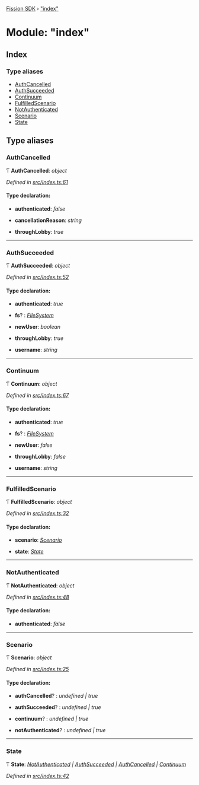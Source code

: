 [Fission SDK](../README.md) › ["index"](_index_.md)

# Module: "index"

## Index

### Type aliases

* [AuthCancelled](_index_.md#authcancelled)
* [AuthSucceeded](_index_.md#authsucceeded)
* [Continuum](_index_.md#continuum)
* [FulfilledScenario](_index_.md#fulfilledscenario)
* [NotAuthenticated](_index_.md#notauthenticated)
* [Scenario](_index_.md#scenario)
* [State](_index_.md#state)

## Type aliases

###  AuthCancelled

Ƭ **AuthCancelled**: *object*

*Defined in [src/index.ts:61](https://github.com/fission-suite/ts-sdk/blob/ef36578/src/index.ts#L61)*

#### Type declaration:

* **authenticated**: *false*

* **cancellationReason**: *string*

* **throughLobby**: *true*

___

###  AuthSucceeded

Ƭ **AuthSucceeded**: *object*

*Defined in [src/index.ts:52](https://github.com/fission-suite/ts-sdk/blob/ef36578/src/index.ts#L52)*

#### Type declaration:

* **authenticated**: *true*

* **fs**? : *[FileSystem](../classes/_fs_filesystem_.filesystem.md)*

* **newUser**: *boolean*

* **throughLobby**: *true*

* **username**: *string*

___

###  Continuum

Ƭ **Continuum**: *object*

*Defined in [src/index.ts:67](https://github.com/fission-suite/ts-sdk/blob/ef36578/src/index.ts#L67)*

#### Type declaration:

* **authenticated**: *true*

* **fs**? : *[FileSystem](../classes/_fs_filesystem_.filesystem.md)*

* **newUser**: *false*

* **throughLobby**: *false*

* **username**: *string*

___

###  FulfilledScenario

Ƭ **FulfilledScenario**: *object*

*Defined in [src/index.ts:32](https://github.com/fission-suite/ts-sdk/blob/ef36578/src/index.ts#L32)*

#### Type declaration:

* **scenario**: *[Scenario](_index_.md#scenario)*

* **state**: *[State](_index_.md#state)*

___

###  NotAuthenticated

Ƭ **NotAuthenticated**: *object*

*Defined in [src/index.ts:48](https://github.com/fission-suite/ts-sdk/blob/ef36578/src/index.ts#L48)*

#### Type declaration:

* **authenticated**: *false*

___

###  Scenario

Ƭ **Scenario**: *object*

*Defined in [src/index.ts:25](https://github.com/fission-suite/ts-sdk/blob/ef36578/src/index.ts#L25)*

#### Type declaration:

* **authCancelled**? : *undefined | true*

* **authSucceeded**? : *undefined | true*

* **continuum**? : *undefined | true*

* **notAuthenticated**? : *undefined | true*

___

###  State

Ƭ **State**: *[NotAuthenticated](_index_.md#notauthenticated) | [AuthSucceeded](_index_.md#authsucceeded) | [AuthCancelled](_index_.md#authcancelled) | [Continuum](_index_.md#continuum)*

*Defined in [src/index.ts:42](https://github.com/fission-suite/ts-sdk/blob/ef36578/src/index.ts#L42)*
